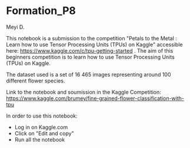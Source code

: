 # Formation_P8

Meyi D.

This notebook is a submission to the competition "Petals to the Metal : Learn how to use Tensor Processing Units (TPUs) on Kaggle" accessible here: 
https://www.kaggle.com/c/tpu-getting-started . The aim of this beginners competition is to learn how to use Tensor Processing Units (TPUs) on Kaggle. 

The dataset used is a set of 16 465 images representing around 100 different flower species.

Link to the notebook and soumission in the Kaggle Competition: https://www.kaggle.com/brumey/fine-grained-flower-classification-with-tpu

In order to use this notebook:
- Log in on Kaggle.com
- Click on "Edit and copy"
- Run all the notebook




